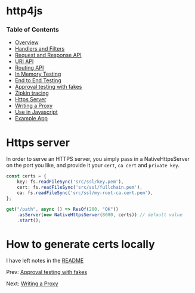 # http4js

### Table of Contents

- [Overview](/http4js/#basics)
- [Handlers and Filters](/http4js/Handlers-and-filters/#handlers-and-filters)
- [Request and Response API](/http4js/Request-and-response-api/#request-and-response-api)
- [URI API](/http4js/Uri-api/#uri-api)
- [Routing API](/http4js/Routing-api/#routing-api)
- [In Memory Testing](/http4js/In-memory-testing/#in-memory-testing)
- [End to End Testing](/http4js/End-to-end-testing/#end-to-end-testing)
- [Approval testing with fakes](/http4js/Approval-testing-with-fakes/#approval-testing-with-fakes)
- [Zipkin tracing](/http4js/Zipkin-tracing/#zipkin-tracing)
- [Https Server](/http4js/Https-server/#https-server)
- [Writing a Proxy](/http4js/Proxy/#proxy)
- [Use in Javascript](/http4js/Use-in-javascript/#how-to-require-and-use-http4js-in-js)
- [Example App](https://github.com/TomShacham/http4js-eg)

# Https server

In order to serve an HTTPS server, you simply pass in a NativeHttpsServer
on the port you like, and provide it your `cert`, `ca cert` and `private key`.


```typescript
const certs = {
    key: fs.readFileSync('src/ssl/key.pem'),
    cert: fs.readFileSync('src/ssl/fullchain.pem'),
    ca: fs.readFileSync('src/ssl/my-root-ca.cert.pem'),
};

get("/path", async () => ResOf(200, "OK"))
    .asServer(new NativeHttpsServer(8000, certs)) // default value
    .start();
```

# How to generate certs locally

I have left notes in the [README](https://github.com/TomShacham/http4js/blob/master/README.md#running-https-server-tests)


Prev: [Approval testing with fakes](/http4js/Approval-testing-with-fakes/#approval-testing-with-fakes)

Next: [Writing a Proxy](/http4js/Proxy/#proxy)
